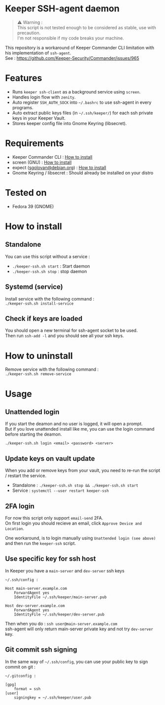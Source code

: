 # Keeper SSH-agent daemon

> ⚠️ Warning :  
> This script is not tested enough to be considered as stable, use with precaution.  
> I'm not responsible if my code breaks your machine.

This repository is a workaround of Keeper Commander CLI limitation with his implementation of `ssh-agent`.  
See : https://github.com/Keeper-Security/Commander/issues/965

# Features

- Runs `keeper ssh-client` as a background service using `screen`.
- Handles login flow with `zenity`.
- Auto register `SSH_AUTH_SOCK` into `~/.bashrc` to use ssh-agent in every programs.
- Auto extract public keys files (in `~/.ssh/keeper/`) for each ssh private keys in your Keeper Vault.
- Stores keeper config file into Gnome Keyring (libsecret).



# Requirements

- Keeper Commander CLI : [How to install](https://docs.keeper.io/secrets-manager/commander-cli/commander-installation-setup/installation-on-linux)
- screen (GNU) : [How to install](https://command-not-found.com/screen)
- expect (sgolovan@debian.org) : [How to install](https://command-not-found.com/expect)
- Gnome Keyring / libsecret : Should already be installed on your distro

# Tested on

- Fedora 39 (GNOME)

# How to install

## Standalone

You can use this script without a service :
- `./keeper-ssh.sh start` : Start daemon
- `./keeper-ssh.sh stop` : stop daemon

## Systemd (service)

Install service with the following command :  
`./keeper-ssh.sh install-service`

## Check if keys are loaded
You should open a new terminal for ssh-agent socket to be used.  
Then run `ssh-add -l` and you should see all your ssh keys.

# How to uninstall

Remove service with the following command :  
`./keeper-ssh.sh remove-service`

# Usage

## Unattended login

If you start the deamon and no user is logged, it will open a prompt.  
But if you love unattended install like me, you can use the login command before starting the deamon.

`./keeper-ssh.sh login <email> <password> <server>`

## Update keys on vault update

When you add or remove keys from your vault, you need to re-run the script / restart the service.

- Standalone : `./keeper-ssh.sh stop && ./keeper-ssh.sh start`
- Service : `systemctl --user restart keeper-ssh`

## 2FA login

For now this script only support `email-send` 2FA.  
On first login you should recieve an email, click `Approve Device and Location`.

One workaround, is to login manually using `Unattended login (see above)` and then run the `keeper-ssh` script.

## Use specific key for ssh host

In Keeper you have a `main-server` and `dev-server` ssh keys

```
~/.ssh/config :

Host main-server.example.com
    ForwardAgent yes
    IdentityFile ~/.ssh/keeper/main-server.pub

Host dev-server.example.com
    ForwardAgent yes
    IdentityFile ~/.ssh/keeper/dev-server.pub
```

Then when you do : `ssh user@main-server.example.com`  
ssh-agent will only return main-server private key and not try `dev-server` key.

## Git commit ssh signing

In the same way of `~/.ssh/config`, you can use your public key to sign commit on git :

```
~/.gitconfig :

[gpg]
	format = ssh
[user]
	signingkey = ~/.ssh/keeper/user.pub
```